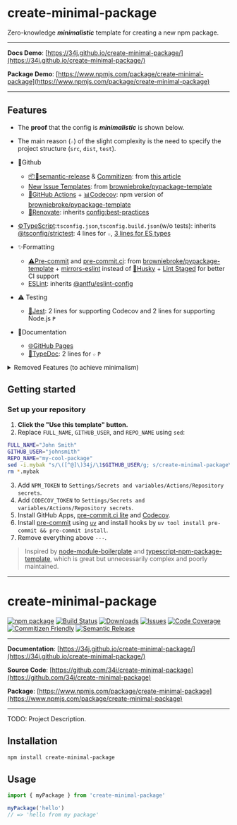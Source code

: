 # create-minimal-package

Zero-knowledge ***minimalistic*** template for creating a new npm package.

---

**Docs Demo**: [https://34j.github.io/create-minimal-package/](https://34j.github.io/create-minimal-package/)

**Package Demo**: [https://www.npmjs.com/package/create-minimal-package](https://www.npmjs.com/package/create-minimal-package)

---

## Features

- The **proof** that the config is ***minimalistic*** is shown below.
- The main reason (`☆`) of the slight complexity is the need to specify the project structure (`src`, `dist`, `test`).

- 👾Github
  - [📦🚀semantic-release](https://github.com/semantic-release/semantic-release) & [Commitizen](https://github.com/search?q=commitizen): from [this article](https://zenn.dev/wakamsha/articles/learn-semantic-release)
  - [New Issue Templates](https://github.com/34j/create-minimal-package/tree/main/.github/ISSUE_TEMPLATE): from [browniebroke/pypackage-template](https://github.com/browniebroke/pypackage-template/tree/main/.github/ISSUE_TEMPLATE)
  - [💨GitHub Actions](https://github.com/34j/create-minimal-package/tree/main/.github/workflows) + [📊Codecov](https://about.codecov.io/): npm version of [browniebroke/pypackage-template](https://github.com/browniebroke/pypackage-template/blob/main/.github/workflows/ci.yml)
  - [🧱Renovate](https://docs.renovatebot.com/): inherits [config:best-practices](https://docs.renovatebot.com/presets-config/#configbest-practices)
- [⚙TypeScript](https://www.typescriptlang.org/):`tsconfig.json`,`tsconfig.build.json`(w/o tests): inherits [@tsconfig/strictest](https://www.npmjs.com/package/@tsconfig/strictest): 4 lines for `☆`, [3 lines for ES types](https://youtu.be/H91aqUHn8sE?t=148)
- ✨️Formatting
  - [⚠️Pre-commit](https://pre-commit.com/) and [pre-commit.ci](https://pre-commit.ci/): from [browniebroke/pypackage-template](https://github.com/browniebroke/pypackage-template/tree/main/.github/ISSUE_TEMPLATE) + [mirrors-eslint](https://github.com/pre-commit/mirrors-eslint) instead of [🐶Husky](https://github.com/typicode/husky) + [Lint Staged](https://github.com/okonet/lint-staged) for better CI support
  - [ESLint](https://eslint.org/): inherits [@antfu/eslint-config](https://www.npmjs.com/package/@antfu/eslint-config)
- ⚠️ Testing
  - [👢Jest](https://jestjs.io/): 2 lines for supporting Codecov and 2 lines for supporting Node.js `P`
- 📖Documentation
  - [🌐GitHub Pages](https://pages.github.com/)
  - [📖TypeDoc](https://typedoc.org/): 2 lines for `☆` `P`

<details>
<summary>Removed Features (to achieve minimalism)</summary>

- Removed Commitizen integration and VS Code stuff (from [ryansonshine/typescript-npm-package-template](https://github.com/ryansonshine/typescript-npm-package-template)) because it's not maintained and complex. Commitizen can be still used (Semantic Release supports it natively).
- Removed Nix stuff and typedoc-plugin-markdown (from [typescript-npm-package-template](https://github.com/Atry/typescript-npm-package-template/tree/main)) because it's not necessary.
- Removed Prettier due to [@antfu/eslint-config's opinions](https://github.com/antfu/eslint-config?tab=readme-ov-file#prettier) and [mirrors-prettier](https://github.com/pre-commit/mirrors-prettier) being archived.

</details>

## Getting started

### Set up your repository

1. **Click the "Use this template" button.**
2. Replace `FULL_NAME`, `GITHUB_USER`, and `REPO_NAME` using `sed`:
  ```bash
  FULL_NAME="John Smith"
  GITHUB_USER="johnsmith"
  REPO_NAME="my-cool-package"
  sed -i.mybak "s/\([^@]\)34j/\1$GITHUB_USER/g; s/create-minimal-package\|my-package-name/$REPO_NAME/g; s/Ryan Sonshine/$FULL_NAME/g" package.json package-lock.json src/index.ts
  rm *.mybak
  ```
3. Add `NPM_TOKEN` to `Settings/Secrets and variables/Actions/Repository secrets`.
4. Add `CODECOV_TOKEN` to `Settings/Secrets and variables/Actions/Repository secrets`.
5. Install GitHub Apps, [pre-commit.ci lite](https://github.com/apps/pre-commit-ci-lite/installations/select_target) and [Codecov](https://github.com/apps/codecov/installations/select_target).
6. Install [pre-commit](https://pre-commit.com/) using [`uv`](https://github.com/astral-sh/uv) and install hooks by `uv tool install pre-commit && pre-commit install`.
7. Remove everything above `---`.

> Inspired by [node-module-boilerplate](https://github.com/sindresorhus/node-module-boilerplate) and [typescript-npm-package-template](https://github.com/Atry/typescript-npm-package-template/tree/main), which is great but unnecessarily complex and poorly maintained.

---

# create-minimal-package

[![npm package][npm-img]][npm-url]
[![Build Status][build-img]][build-url]
[![Downloads][downloads-img]][downloads-url]
[![Issues][issues-img]][issues-url]
[![Code Coverage][codecov-img]][codecov-url]
[![Commitizen Friendly][commitizen-img]][commitizen-url]
[![Semantic Release][semantic-release-img]][semantic-release-url]

---

**Documentation**: [https://34j.github.io/create-minimal-package/](https://34j.github.io/create-minimal-package/)

**Source Code**: [https://github.com/34j/create-minimal-package](https://github.com/34j/create-minimal-package)

**Package**: [https://www.npmjs.com/package/create-minimal-package](https://www.npmjs.com/package/create-minimal-package)

---

TODO: Project Description.

## Installation

```bash
npm install create-minimal-package
```

## Usage

```ts
import { myPackage } from 'create-minimal-package'

myPackage('hello')
// => 'hello from my package'
```

[build-img]:https://github.com/34j/create-minimal-package/actions/workflows/release.yml/badge.svg
[build-url]:https://github.com/34j/create-minimal-package/actions/workflows/release.yml
[downloads-img]:https://img.shields.io/npm/dt/create-minimal-package
[downloads-url]:https://www.npmtrends.com/create-minimal-package
[npm-img]:https://img.shields.io/npm/v/create-minimal-package
[npm-url]:https://www.npmjs.com/package/create-minimal-package
[issues-img]:https://img.shields.io/github/issues/34j/create-minimal-package
[issues-url]:https://github.com/34j/create-minimal-package/issues
[codecov-img]:https://codecov.io/gh/34j/create-minimal-package/branch/main/graph/badge.svg
[codecov-url]:https://codecov.io/gh/34j/create-minimal-package
[semantic-release-img]:https://img.shields.io/badge/%20%20%F0%9F%93%A6%F0%9F%9A%80-semantic--release-e10079.svg
[semantic-release-url]:https://github.com/semantic-release/semantic-release
[commitizen-img]:https://img.shields.io/badge/commitizen-friendly-brightgreen.svg
[commitizen-url]:http://commitizen.github.io/cz-cli/
